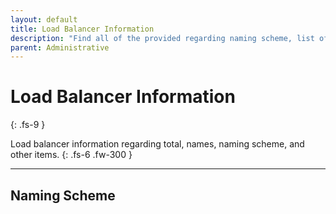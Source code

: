 ```yaml
---
layout: default
title: Load Balancer Information
description: "Find all of the provided regarding naming scheme, list of available load balancers and other detailed information."
parent: Administrative
---
```


# Load Balancer Information
{: .fs-9 }

Load balancer information regarding total, names, naming scheme, and other items.
{: .fs-6 .fw-300 }

---

## Naming Scheme

